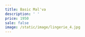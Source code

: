 ```yaml
---
title: Basic Mal'va
description: ' '
price: 1950
sale: false
image: /static/image/lingerie_4.jpg
---
```


